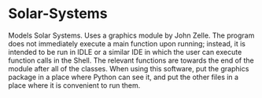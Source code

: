 # Solar-Systems
Models Solar Systems. Uses a graphics module by John Zelle. The program does not immediately execute a main function upon running; instead, it is intended to be run in IDLE or a similar IDE in which the user can execute function calls in the Shell. The relevant functions are towards the end of the module after all of the classes. When using this software, put the graphics package in a place where Python can see it, and put the other files in a place where it is convenient to run them. 
